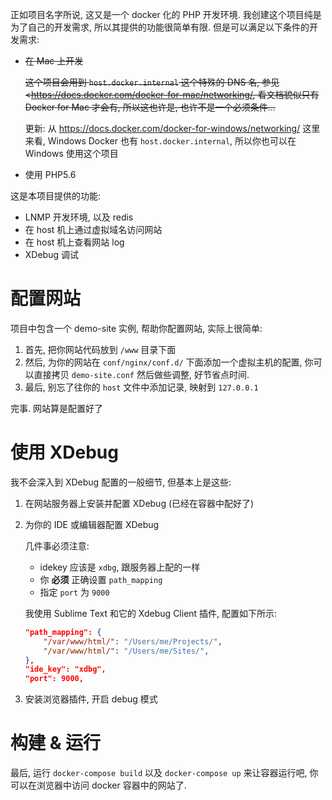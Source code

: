 正如项目名字所说, 这又是一个 docker 化的 PHP 开发环境. 我创建这个项目纯是为了自己的开发需求, 所以其提供的功能很简单有限. 但是可以满足以下条件的开发需求:

- ~~在 Mac 上开发~~

    ~~这个项目会用到 `host.docker.internal` 这个特殊的 DNS 名, 参见 <<https://docs.docker.com/docker-for-mac/networking/>, 看文档貌似只有 Docker for Mac 才会有, 所以这也许是, 也许不是一个必须条件...~~

    更新: 从 <https://docs.docker.com/docker-for-windows/networking/> 这里来看, Windows Docker 也有 `host.docker.internal`, 所以你也可以在 Windows 使用这个项目

- 使用 PHP5.6

这是本项目提供的功能:

- LNMP 开发环境, 以及 redis
- 在 host 机上通过虚拟域名访问网站
- 在 host 机上查看网站 log
- XDebug 调试

# 配置网站

项目中包含一个 demo-site 实例, 帮助你配置网站, 实际上很简单:

1. 首先, 把你网站代码放到 `/www` 目录下面
2. 然后, 为你的网站在 `conf/nginx/conf.d/` 下面添加一个虚拟主机的配置, 你可以直接拷贝 `demo-site.conf` 然后做些调整, 好节省点时间.
3. 最后, 别忘了往你的 `host` 文件中添加记录, 映射到 `127.0.0.1`

完事. 网站算是配置好了

# 使用 XDebug
我不会深入到 XDebug 配置的一般细节, 但基本上是这些:

1. 在网站服务器上安装并配置 XDebug (已经在容器中配好了)
    
2. 为你的 IDE 或编辑器配置 XDebug

    几件事必须注意: 
    - idekey 应该是 `xdbg`, 跟服务器上配的一样
    - 你 **必须** 正确设置 `path_mapping`
    - 指定 `port` 为 `9000`

    我使用 Sublime Text 和它的 Xdebug Client 插件, 配置如下所示:

    ```json
    "path_mapping": {
        "/var/www/html/": "/Users/me/Projects/",
        "/var/www/html/": "/Users/me/Sites/",
    },
    "ide_key": "xdbg",
    "port": 9000,
    ```

3. 安装浏览器插件, 开启 debug 模式

# 构建 & 运行

最后, 运行 `docker-compose build` 以及 `docker-compose up` 来让容器运行吧, 你可以在浏览器中访问 docker 容器中的网站了.
